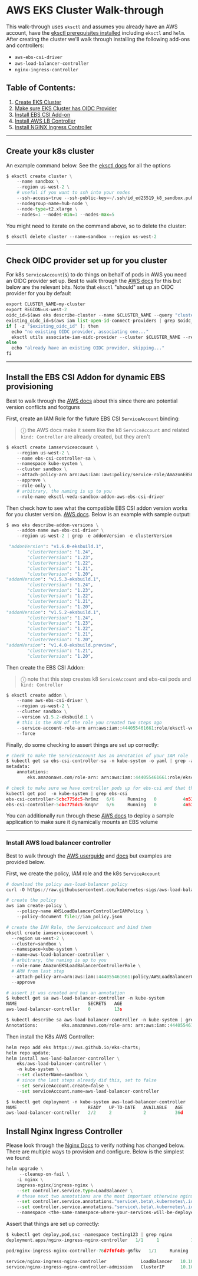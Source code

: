 # AWS EKS Cluster Walk-through

This walk-through uses `eksctl` and assumes you already have an AWS account, have the [eksctl prerequisites installed](https://docs.aws.amazon.com/eks/latest/userguide/getting-started-eksctl.html) including `eksctl` and `helm`.
After creating the cluster we'll walk through installing the following add-ons and controllers:

* `aws-ebs-csi-driver` 
* `aws-load-balancer-controller`
* `nginx-ingress-controller`

## Table of Contents:
1. [Create EKS Cluster](#create-cluster)
2. [Make sure EKS Cluster has OIDC Provider](#check-oidc)
3. [Install EBS CSI Add-on](#ebs-addon)
4. [Install AWS LB Controller](#aws-lb)
4. [Install NGINX Ingress Controller](#nginx-ingress)

---

## Create your k8s cluster <a name="create-cluster"></a>

An example command below. See the [eksctl docs](https://eksctl.io/usage/creating-and-managing-clusters/) for all the options

```python
$ eksctl create cluster \
    --name sandbox \
    --region us-west-2 \
    # useful if you want to ssh into your nodes
    --ssh-access=true --ssh-public-key=~/.ssh/id_ed25519_k8_sandbox.pub \
    --nodegroup-name=hub-node \
    --node-type=t2.xlarge \
    --nodes=1 --nodes-min=1 --nodes-max=5
```

You might need to iterate on the command above, so to delete the cluster:

```python
$ eksctl delete cluster --name=sandbox --region us-west-2
```

---

## Check OIDC provider set up for you cluster <a name="check-oidc"></a>

For k8s `ServiceAccount`(s) to do things on behalf of pods in AWS you need an OIDC provider set up. Best to walk through 
the [AWS docs](https://docs.aws.amazon.com/eks/latest/userguide/enable-iam-roles-for-service-accounts.html) for this
but below are the relevant bits. Note that `eksctl` "should" set up an OIDC provider for you by default

```python
export CLUSTER_NAME=my-cluster
export REGION=us-west-2
oidc_id=$(aws eks describe-cluster --name $CLUSTER_NAME --query "cluster.identity.oidc.issuer" --output text | cut -d '/' -f 5)
existing_oidc_id=$(aws iam list-open-id-connect-providers | grep $oidc_id | cut -d "/" -f4)
if [ -z "$existing_oidc_id" ]; then
  echo "no existing OIDC provider, associating one..."
  eksctl utils associate-iam-oidc-provider --cluster $CLUSTER_NAME --region $REGION --approve
else
  echo "already have an existing OIDC provider, skipping..."
fi
```

---

## Install the EBS CSI Addon for dynamic EBS provisioning <a name="ebs-addon"></a>

Best to walk through the [AWS docs](https://docs.aws.amazon.com/eks/latest/userguide/ebs-csi.html) about this
since there are potential version conflicts and footguns

First, create an IAM Role for the future EBS CSI `ServiceAccount` binding:

>  &#9432; the AWS docs make it seem like the k8 `ServiceAccount` and related `kind: Controller` are already created, but they aren't

```python
$ eksctl create iamserviceaccount \
    --region us-west-2 \
    --name ebs-csi-controller-sa \
    --namespace kube-system \
    --cluster sandbox \
    --attach-policy-arn arn:aws:iam::aws:policy/service-role/AmazonEBSCSIDriverPolicy \
    --approve \
    --role-only \
    # arbitrary, the naming is up to you
    --role-name eksctl-veda-sandbox-addon-aws-ebs-csi-driver
```

Then check how to see what the compatible EBS CSI addon version works for you cluster version. [AWS docs](https://docs.aws.amazon.com/eks/latest/userguide/managing-ebs-csi.html).
Below is an example with sample output:

```python
$ aws eks describe-addon-versions \
    --addon-name aws-ebs-csi-driver \
    --region us-west-2 | grep -e addonVersion -e clusterVersion

 "addonVersion": "v1.6.0-eksbuild.1",
        "clusterVersion": "1.24",
        "clusterVersion": "1.23",
        "clusterVersion": "1.22",
        "clusterVersion": "1.21",
        "clusterVersion": "1.20",
"addonVersion": "v1.5.3-eksbuild.1",
        "clusterVersion": "1.24",
        "clusterVersion": "1.23",
        "clusterVersion": "1.22",
        "clusterVersion": "1.21",
        "clusterVersion": "1.20",
"addonVersion": "v1.5.2-eksbuild.1",
        "clusterVersion": "1.24",
        "clusterVersion": "1.23",
        "clusterVersion": "1.22",
        "clusterVersion": "1.21",
        "clusterVersion": "1.20",
"addonVersion": "v1.4.0-eksbuild.preview",
        "clusterVersion": "1.21",
        "clusterVersion": "1.20",
```

Then create the EBS CSI Addon:

>  &#9432; note that this step creates k8 `ServiceAccount` and ebs-csi pods and `kind: Controller`

```python
$ eksctl create addon \
    --name aws-ebs-csi-driver \
    --region us-west-2 \
    --cluster sandbox \
    --version v1.5.2-eksbuild.1 \
    # this is the ARN of the role you created two steps ago
    --service-account-role-arn arn:aws:iam::444055461661:role/eksctl-veda-sandbox-addon-aws-ebs-csi-driver \
    --force
```
Finally, do some checking to assert things are set up correctly:

```python
# check to make the ServiceAccount has an annotation of your IAM role
$ kubectl get sa ebs-csi-controller-sa -n kube-system -o yaml | grep -a1 annotations
metadata:
    annotations:
        eks.amazonaws.com/role-arn: arn:aws:iam::444055461661:role/eksctl-veda-sandbox-addon-aws-ebs-csi-driver
```

```python
# check to make sure we have controller pods up for ebs-csi and that they aren't in state `CrashLoopBack`
kubectl get pod  -n kube-system | grep ebs-csi
ebs-csi-controller-5cbc775dc5-hr6mz   6/6     Running   0          4m51s
ebs-csi-controller-5cbc775dc5-knqnr   6/6     Running   0          4m51s
```

You can additionally run through these [AWS docs](https://docs.aws.amazon.com/eks/latest/userguide/ebs-sample-app.html) to deploy
a sample application to make sure it dynamically mounts an EBS volume

---

### Install AWS load balancer controller <a name="aws-lb"></a>

Best to walk through the [AWS userguide](https://docs.aws.amazon.com/eks/latest/userguide/alb-ingress.html) and [docs](https://docs.aws.amazon.com/eks/latest/userguide/aws-load-balancer-controller.html) but
examples are provided below.

First, we create the policy, IAM role and the k8s `ServiceAccount`

```python
# download the policy aws-load-balancer policy
curl -O https://raw.githubusercontent.com/kubernetes-sigs/aws-load-balancer-controller/v2.4.7/docs/install/iam_policy.json

# create the policy
aws iam create-policy \
    --policy-name AWSLoadBalancerControllerIAMPolicy \
    --policy-document file://iam_policy.json

# create the IAM Role, the ServiceAccount and bind them
eksctl create iamserviceaccount \
  --region us-west-2 \
  --cluster=sandbox \
  --namespace=kube-system \
  --name=aws-load-balancer-controller \
  # arbitrary, the naming is up to you
  --role-name AmazonEKSLoadBalancerControllerRole \
  # ARN from last step
  --attach-policy-arn=arn:aws:iam::444055461661:policy/AWSLoadBalancerControllerIAMPolicy \
  --approve

# assert it was created and has an annotation
$ kubectl get sa aws-load-balancer-controller -n kube-system
NAME                           SECRETS   AGE
aws-load-balancer-controller   0         13s

$ kubectl describe sa aws-load-balancer-controller -n kube-system | grep Annotations
Annotations:         eks.amazonaws.com/role-arn: arn:aws:iam::444055461661:role/AmazonEKSLoadBalancerControllerRole
```

Then install the K8s AWS Controller:

```python
helm repo add eks https://aws.github.io/eks-charts;
helm repo update;
helm install aws-load-balancer-controller \
    eks/aws-load-balancer-controller \
    -n kube-system \
    --set clusterName=sandbox \
    # since the last steps already did this, set to false
    --set serviceAccount.create=false \
    --set serviceAccount.name=aws-load-balancer-controller
```

```python
$ kubectl get deployment -n kube-system aws-load-balancer-controller
NAME                           READY   UP-TO-DATE   AVAILABLE   AGE
aws-load-balancer-controller   2/2     2            2           36d
```

## Install Nginx Ingress Controller <a name="nginx-ingress"></a>

Please look through the [Nginx Docs](https://docs.nginx.com/nginx-ingress-controller/) to verify nothing has changed below. There are multiple ways to provision and configure. Below is the simplest we found:

```python
helm upgrade \
     --cleanup-on-fail \
    -i nginx \
    ingress-nginx/ingress-nginx \
    --set controller.service.type=LoadBalancer \
    # these next two annotations are the most important otherwise nginx controller will create an "internal" NLB
    --set controller.service.annotations."service\.beta\.kubernetes\.io/aws-load-balancer-type"="nlb"  \
    --set controller.service.annotations."service\.beta\.kubernetes\.io/aws-load-balancer-scheme"="internet-facing" \
    --namespace <the-same-namespace-where-your-services-will-be-deployed>
```

Assert that things are set up correctly:

```python
$ kubectl get deploy,pod,svc -namespace testing123 | grep nginx
deployment.apps/nginx-ingress-nginx-controller   1/1     1            1           2d17h

pod/nginx-ingress-nginx-controller-76d7f6f4d5-g6fkv   1/1     Running   0          27h

service/nginx-ingress-nginx-controller             LoadBalancer   10.100.36.152    k8s-eoapi-553d3ea234b-3eef2e6e61e5d161.elb.us-west-1.amazonaws.com   80:30342/TCP,443:30742/TCP   2d17h
service/nginx-ingress-nginx-controller-admission   ClusterIP      10.100.34.22     <none>                                                                          443/TCP                      2d17h
```